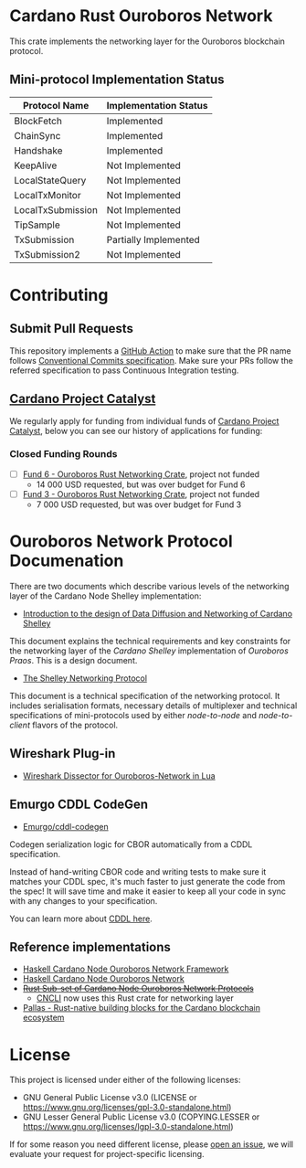 # Cardano Rust Ouroboros Network
This crate implements the networking layer for the Ouroboros blockchain protocol.

## Mini-protocol Implementation Status

| **Protocol Name** | **Implementation Status** |
|-------------------|---------------------------|
| BlockFetch        | Implemented               |
| ChainSync         | Implemented               |
| Handshake         | Implemented               |
| KeepAlive         | Not Implemented           |
| LocalStateQuery   | Not Implemented           |
| LocalTxMonitor    | Not Implemented           |
| LocalTxSubmission | Not Implemented           |
| TipSample         | Not Implemented           |
| TxSubmission      | Partially Implemented     |
| TxSubmission2     | Not Implemented           |

# Contributing

## Submit Pull Requests
This repository implements a [GitHub Action](https://github.com/aslafy-z/conventional-pr-title-action) to make sure that the PR name follows [Conventional Commits specification](https://www.conventionalcommits.org/en/v1.0.0/). Make sure your PRs follow the referred specification to pass Continuous Integration testing. 

## [Cardano Project Catalyst](https://cardano.ideascale.com/a/home)
We regularly apply for funding from individual funds of [Cardano Project Catalyst](https://cardano.ideascale.com/a/home), below you can see our history of applications for funding:

### Closed Funding Rounds
  - [ ] [Fund 6 - Ouroboros Rust Networking Crate](https://cardano.ideascale.com/a/dtd/Rust-Cardano-Networking-Crate/367442-48088), project not funded
    - 14 000 USD requested, but was over budget for Fund 6
  - [ ] [Fund 3 - Ouroboros Rust Networking Crate](https://cardano.ideascale.com/a/dtd/Ouroboros-Networking-Rust-Crate/333161-48088), project not funded
    - 7 000 USD requested, but was over budget for Fund 3

# Ouroboros Network Protocol Documenation
There are two documents which describe various levels of the networking layer of the Cardano Node Shelley implementation:

  - [Introduction to the design of Data Diffusion and Networking of Cardano Shelley](https://hydra.iohk.io/job/Cardano/ouroboros-network/native.docs.x86_64-linux/latest/download/1)

  This document explains the technical requirements and key constraints for the networking
  layer of the _Cardano Shelley_ implementation of _Ouroboros Praos_.  This is
  a design document.

  - [The Shelley Networking Protocol](https://hydra.iohk.io/job/Cardano/ouroboros-network/native.docs.x86_64-linux/latest/download/2)
  
  This document is a technical specification of the networking protocol.  It
  includes serialisation formats, necessary details of multiplexer and
  technical specifications of mini-protocols used by either _node-to-node_ and
  _node-to-client_ flavors of the protocol.
  
## Wireshark Plug-in
  - [Wireshark Dissector for Ouroboros-Network in Lua](https://github.com/input-output-hk/ouroboros-network/tree/master/ouroboros-network/wireshark-plugin)

## Emurgo CDDL CodeGen
  - [Emurgo/cddl-codegen](https://github.com/Emurgo/cddl-codegen)

  Codegen serialization logic for CBOR automatically from a CDDL specification.

  Instead of hand-writing CBOR code and writing tests to make sure it matches your CDDL spec, it's much faster to just generate the code from the spec! It will save time and make it easier to keep all your code in sync with any changes to your specification.

  You can learn more about [CDDL here](https://github.com/cbor-wg/cddl).

## Reference implementations
  - [Haskell Cardano Node Ouroboros Network Framework](https://github.com/input-output-hk/ouroboros-network/tree/master/ouroboros-network-framework)
  - [Haskell Cardano Node Ouroboros Network](https://github.com/input-output-hk/ouroboros-network/tree/master/ouroboros-network)
  - [~~Rust Sub-set of Cardano Node Ouroboros Network Protocols~~](https://github.com/AndrewWestberg/cncli/tree/develop/src/nodeclient/protocols)
    - [CNCLI](https://github.com/AndrewWestberg/cncli) now uses this Rust crate for networking layer
  - [Pallas - Rust-native building blocks for the Cardano blockchain ecosystem](https://github.com/txpipe/pallas)

# License

This project is licensed under either of the following licenses:
  - GNU General Public License v3.0 (LICENSE or https://www.gnu.org/licenses/gpl-3.0-standalone.html)
  - GNU Lesser General Public License v3.0 (COPYING.LESSER or https://www.gnu.org/licenses/lgpl-3.0-standalone.html)
  
  If for some reason you need different license, please [open an issue](https://github.com/2nd-Layer/rust-cardano-ouroboros-network/issues), we will evaluate your request for project-specific licensing.
